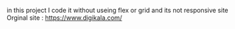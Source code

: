 in this project I code it without useing flex or grid and its not responsive site
Orginal site : https://www.digikala.com/

